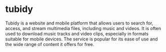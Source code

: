 # tubidy
Tubidy is a website and mobile platform that allows users to search for, access, and stream multimedia files, including music and videos. It is often used to download music tracks and video clips, especially in formats suitable for mobile devices. The service is popular for its ease of use and the wide range of content it offers for free.
